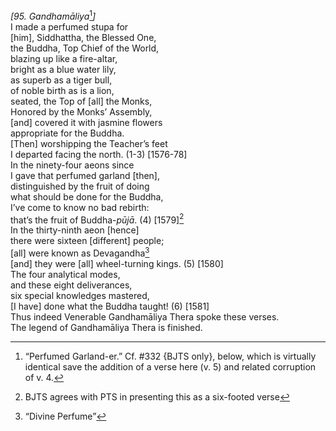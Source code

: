 *\[95. Gandhamāliya*[^1]*\]*  
I made a perfumed stupa for  
\[him\], Siddhattha, the Blessed One,  
the Buddha, Top Chief of the World,  
blazing up like a fire-altar,  
bright as a blue water lily,  
as superb as a tiger bull,  
of noble birth as is a lion,  
seated, the Top of \[all\] the Monks,  
Honored by the Monks’ Assembly,  
\[and\] covered it with jasmine flowers  
appropriate for the Buddha.  
\[Then\] worshipping the Teacher’s feet  
I departed facing the north. (1-3) \[1576-78\]  
In the ninety-four aeons since  
I gave that perfumed garland \[then\],  
distinguished by the fruit of doing  
what should be done for the Buddha,  
I’ve come to know no bad rebirth:  
that’s the fruit of Buddha-*pūjā*. (4) \[1579\][^2]  
In the thirty-ninth aeon \[hence\]  
there were sixteen \[different\] people;  
\[all\] were known as Devagandha[^3]  
\[and\] they were \[all\] wheel-turning kings. (5) \[1580\]  
The four analytical modes,  
and these eight deliverances,  
six special knowledges mastered,  
\[I have\] done what the Buddha taught! (6) \[1581\]  
Thus indeed Venerable Gandhamāliya Thera spoke these verses.  
The legend of Gandhamāliya Thera is finished.  
[^1]: “Perfumed Garland-er.” Cf. \#332 {BJTS only}, below, which is
    virtually identical save the addition of a verse here (v. 5) and
    related corruption of v. 4.  
[^2]: BJTS agrees with PTS in presenting this as a six-footed verse  
[^3]: “Divine Perfume”
